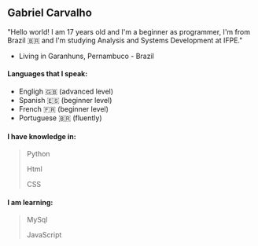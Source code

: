 ## **Gabriel Carvalho**

"Hello world! I am 17 years old and I'm  a beginner as programmer, I'm from Brazil 🇧🇷 and I'm studying Analysis and Systems Development at IFPE."


- Living in Garanhuns, Pernambuco - Brazil

#### Languages that I speak:
 - Engligh 🇬🇧 (advanced level)
- Spanish 🇪🇸 (beginner level)
- French 🇫🇷 (beginner level)
- Portuguese 🇧🇷 (fluently)

#### I have knowledge in:

>Python
>
>Html
>
>CSS

#### I am learning:
>MySql
>
>JavaScript

